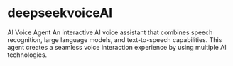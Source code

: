 # deepseekvoiceAI
AI Voice Agent An interactive AI voice assistant that combines speech recognition, large language models, and text-to-speech capabilities. This agent creates a seamless voice interaction experience by using multiple AI technologies.
